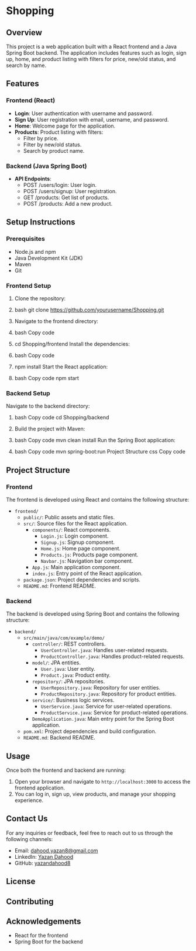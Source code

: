 # Shopping

## Overview

This project is a web application built with a React frontend and a Java Spring Boot backend. The application includes features such as login, sign up, home, and product listing with filters for price, new/old status, and search by name.

## Features

### Frontend (React)
- **Login**: User authentication with username and password.
- **Sign Up**: User registration with email, username, and password.
- **Home**: Welcome page for the application.
- **Products**: Product listing with filters:
  - Filter by price.
  - Filter by new/old status.
  - Search by product name.

### Backend (Java Spring Boot)
- **API Endpoints**:
  - POST /users/login: User login.
  - POST /users/signup: User registration.
  - GET /products: Get list of products.
  - POST /products: Add a new product.

## Setup Instructions

### Prerequisites
- Node.js and npm
- Java Development Kit (JDK)
- Maven
- Git

### Frontend Setup

1. Clone the repository:
   
2. bash
   git clone https://github.com/yourusername/Shopping.git
3. Navigate to the frontend directory:

4. bash
Copy code
5. cd Shopping/frontend
Install the dependencies:

6. bash
Copy code
7. npm install
Start the React application:

8. bash
Copy code
npm start
### Backend Setup
Navigate to the backend directory:

1. bash
Copy code
cd Shopping/backend
2. Build the project with Maven:

3. bash
Copy code
mvn clean install
Run the Spring Boot application:

5. bash
Copy code
mvn spring-boot:run
Project Structure
css
Copy code
## Project Structure

### Frontend

The frontend is developed using React and contains the following structure:

- `frontend/`
  - `public/`: Public assets and static files.
  - `src/`: Source files for the React application.
    - `components/`: React components.
      - `Login.js`: Login component.
      - `Signup.js`: Signup component.
      - `Home.js`: Home page component.
      - `Products.js`: Products page component.
      - `Navbar.js`: Navigation bar component.
    - `App.js`: Main application component.
    - `index.js`: Entry point of the React application.
  - `package.json`: Project dependencies and scripts.
  - `README.md`: Frontend README.

### Backend

The backend is developed using Spring Boot and contains the following structure:

- `backend/`
  - `src/main/java/com/example/demo/`
    - `controller/`: REST controllers.
      - `UserController.java`: Handles user-related requests.
      - `ProductController.java`: Handles product-related requests.
    - `model/`: JPA entities.
      - `User.java`: User entity.
      - `Product.java`: Product entity.
    - `repository/`: JPA repositories.
      - `UserRepository.java`: Repository for user entities.
      - `ProductRepository.java`: Repository for product entities.
    - `service/`: Business logic services.
      - `UserService.java`: Service for user-related operations.
      - `ProductService.java`: Service for product-related operations.
    - `DemoApplication.java`: Main entry point for the Spring Boot application.
  - `pom.xml`: Project dependencies and build configuration.
  - `README.md`: Backend README.
## Usage

Once both the frontend and backend are running:

1. Open your browser and navigate to `http://localhost:3000` to access the frontend application.
2. You can log in, sign up, view products, and manage your shopping experience.

## Contact Us

For any inquiries or feedback, feel free to reach out to us through the following channels:

- Email: [dahood.yazan8@gmail.com](mailto:dahood.yazan8@gmail.com)
- LinkedIn: [Yazan Dahood](https://www.linkedin.com/in/yazan-dahood-031145309/)
- GitHub: [yazandahood8](https://github.com/yazandahood8)

## License


## Contributing


## Acknowledgements

- React for the frontend
- Spring Boot for the backend
